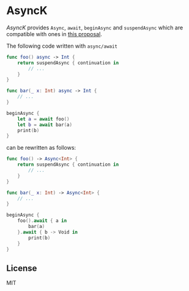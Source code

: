 # AsyncK

_AsyncK_ provides `Async`, `await`, `beginAsync` and `suspendAsync` which are compatible with ones in [this proposal](https://gist.github.com/lattner/429b9070918248274f25b714dcfc7619).

The following code written with `async/await`

```swift
func foo() async -> Int {
    return suspendAsync { continuation in
        // ...
    }
}

func bar(_ x: Int) async -> Int {
    // ...
}

beginAsync {
    let a = await foo()
    let b = await bar(a)
    print(b)
}
```

can be rewritten as follows:

```swift
func foo() -> Async<Int> {
    return suspendAsync { continuation in
        // ...
    }
}

func bar(_ x: Int) -> Async<Int> {
    // ...
}

beginAsync {
    foo().await { a in
        bar(a)
    }.await { b -> Void in
        print(b)
    }
}
```

## License

MIT
